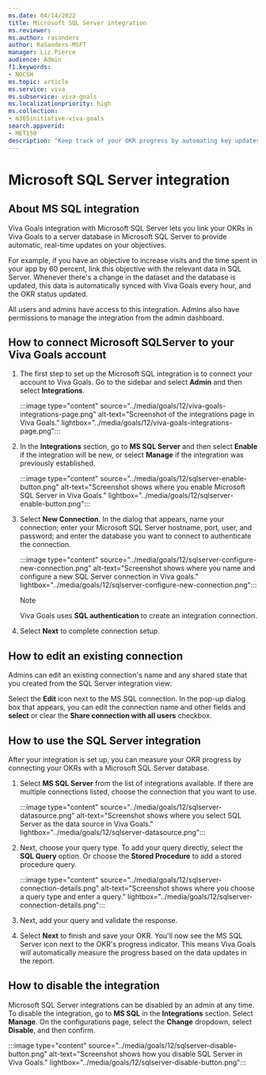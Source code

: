```yaml
---
ms.date: 04/14/2022
title: Microsoft SQL Server integration
ms.reviewer: 
ms.author: rasanders
author: RaSanders-MSFT
manager: Liz.Pierce
audience: Admin
f1.keywords:
- NOCSH
ms.topic: article
ms.service: viva
ms.subservice: viva-goals
ms.localizationpriority: high
ms.collection:  
- m365initiative-viva-goals  
search.appverid:
- MET150
description: "Keep track of your OKR progress by automating key updates from your MS SQL server database."
---
```


# Microsoft SQL Server integration

## About MS SQL integration

Viva Goals integration with Microsoft SQL Server lets you link your OKRs in Viva Goals to a server database in Microsoft SQL Server to provide automatic, real-time updates on your objectives. 

For example, if you have an objective to increase visits and the time spent in your app by 60 percent, link this objective with the relevant data in SQL Server. Whenever there's a change in the dataset and the database is updated, this data is automatically synced with Viva Goals every hour, and the OKR status updated.

All users and admins have access to this integration. Admins also have permissions to manage the integration from the admin dashboard.

## How to connect Microsoft SQLServer to your Viva Goals account

1. The first step to set up the Microsoft SQL integration is to connect your account to Viva Goals. Go to the sidebar and select **Admin** and then select **Integrations**.

    :::image type="content" source="../media/goals/12/viva-goals-integrations-page.png" alt-text="Screenshot of the integrations page in Viva Goals." lightbox="../media/goals/12/viva-goals-integrations-page.png":::

2. In the **Integrations** section, go to **MS SQL Server** and then select **Enable** if the integration will be new, or select **Manage** if the integration was previously established.

    :::image type="content" source="../media/goals/12/sqlserver-enable-button.png" alt-text="Screenshot shows where you enable Microsoft SQL Server in Viva Goals." lightbox="../media/goals/12/sqlserver-enable-button.png":::

3. Select **New Connection**. In the dialog that appears, name your connection; enter your Microsoft SQL Server hostname, port, user, and password; and enter the database you want to connect to authenticate the connection. 

    :::image type="content" source="../media/goals/12/sqlserver-configure-new-connection.png" alt-text="Screenshot shows where you name and configure a new SQL Server connection in Viva goals." lightbox="../media/goals/12/sqlserver-configure-new-connection.png":::

    > [!NOTE]
    > Viva Goals uses **SQL authentication** to create an integration connection.

4. Select **Next** to complete connection setup. 

## How to edit an existing connection

Admins can edit an existing connection's name and any shared state that you created from the SQL Server integration view: 

Select the **Edit** icon next to the MS SQL connection. In the pop-up dialog box that appears, you can edit the connection name and other fields and **select** or clear the **Share connection with all users** checkbox.

## How to use the SQL Server integration

After your integration is set up, you can measure your OKR progress by connecting your OKRs with a Microsoft SQL Server database.  

1. Select **MS SQL Server** from the list of integrations available. If there are multiple connections listed, choose the connection that you want to use. 

    :::image type="content" source="../media/goals/12/sqlserver-datasource.png" alt-text="Screenshot shows where you select SQL Server as the data source in Viva Goals." lightbox="../media/goals/12/sqlserver-datasource.png":::

2. Next, choose your query type. To add your query directly, select the **SQL Query** option. Or choose the **Stored Procedure** to add a stored procedure query. 

    :::image type="content" source="../media/goals/12/sqlserver-connection-details.png" alt-text="Screenshot shows where you choose a query type and enter a query." lightbox="../media/goals/12/sqlserver-connection-details.png":::

3. Next, add your query and validate the response. 

4. Select **Next** to finish and save your OKR. You'll now see the MS SQL Server icon next to the OKR's progress indicator. This means Viva Goals will automatically measure the progress based on the data updates in the report. 

## How to disable the integration

Microsoft SQL Server integrations can be disabled by an admin at any time. To disable the integration, go to **MS SQL** in the **Integrations** section. Select **Manage**. On the configurations page, select the **Change** dropdown, select **Disable**, and then confirm. 

:::image type="content" source="../media/goals/12/sqlserver-disable-button.png" alt-text="Screenshot shows how you disable SQL Server in Viva Goals." lightbox="../media/goals/12/sqlserver-disable-button.png":::


